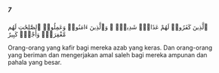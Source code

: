 ##### 7

<span class="ayah">ٱلَّذِينَ كَفَرُوا۟ لَهُمْ عَذَابٌۭ شَدِيدٌۭ ۖ وَٱلَّذِينَ ءَامَنُوا۟ وَعَمِلُوا۟ ٱلصَّٰلِحَٰتِ لَهُم مَّغْفِرَةٌۭ وَأَجْرٌۭ كَبِيرٌ</span>

<span class="ayah_translation">Orang-orang yang kafir bagi mereka azab yang keras. Dan orang-orang yang beriman dan mengerjakan amal saleh bagi mereka ampunan dan pahala yang besar.</span>

